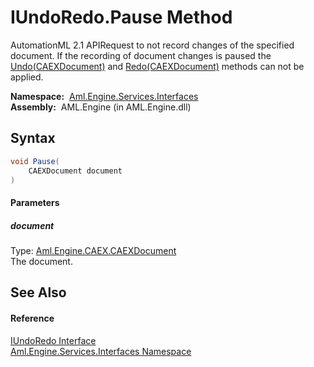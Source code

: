 IUndoRedo.Pause Method
======================
AutomationML 2.1 APIRequest to not record changes of the specified document. If the recording of document changes is paused the [Undo(CAEXDocument)][1] and [Redo(CAEXDocument)][2] methods can not be applied.

  **Namespace:**  [Aml.Engine.Services.Interfaces][3]  
  **Assembly:**  AML.Engine (in AML.Engine.dll)

Syntax
------

```csharp
void Pause(
	CAEXDocument document
)
```

#### Parameters

##### *document*
Type: [Aml.Engine.CAEX.CAEXDocument][4]  
The document.


See Also
--------

#### Reference
[IUndoRedo Interface][5]  
[Aml.Engine.Services.Interfaces Namespace][3]  

[1]: Undo.md
[2]: Redo.md
[3]: ../README.md
[4]: ../../Aml.Engine.CAEX/CAEXDocument/README.md
[5]: README.md
[6]: https://www.automationml.org
[7]: ../../icons/logoShade.png